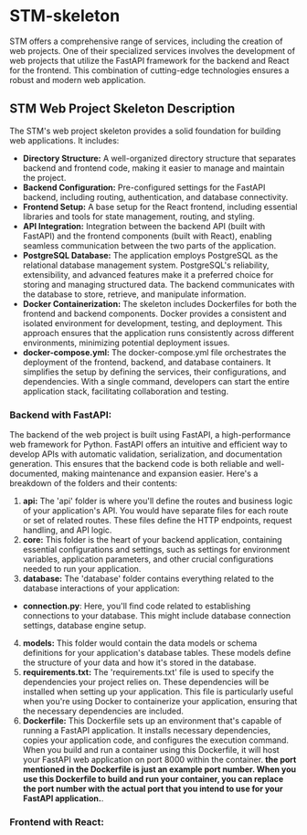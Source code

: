 # STM-skeleton
STM offers a comprehensive range of services, including the creation of web projects. One of their specialized services involves the development of web projects that utilize the FastAPI framework for the backend and React for the frontend. This combination of cutting-edge technologies ensures a robust and modern web application.

## STM Web Project Skeleton Description
The STM's web project skeleton provides a solid foundation for building web applications. It includes:
* **Directory Structure:** A well-organized directory structure that separates backend and frontend code, making it easier to manage and maintain the project.
* **Backend Configuration:** Pre-configured settings for the FastAPI backend, including routing, authentication, and database connectivity.
* **Frontend Setup:** A base setup for the React frontend, including essential libraries and tools for state management, routing, and styling.
* **API Integration:** Integration between the backend API (built with FastAPI) and the frontend components (built with React), enabling seamless communication between the two parts of the application.
* **PostgreSQL Database:** The application employs PostgreSQL as the relational database management system. PostgreSQL's reliability, extensibility, and advanced features make it a preferred choice for storing and managing structured data. The backend communicates with the database to store, retrieve, and manipulate information.
* **Docker Containerization:** The skeleton includes Dockerfiles for both the frontend and backend components. Docker provides a consistent and isolated environment for development, testing, and deployment. This approach ensures that the application runs consistently across different environments, minimizing potential deployment issues.
* **docker-compose.yml:** The docker-compose.yml file orchestrates the deployment of the frontend, backend, and database containers. It simplifies the setup by defining the services, their configurations, and dependencies. With a single command, developers can start the entire application stack, facilitating collaboration and testing.

### Backend with FastAPI:
The backend of the web project is built using FastAPI, a high-performance web framework for Python. FastAPI offers an intuitive and efficient way to develop APIs with automatic validation, serialization, and documentation generation. This ensures that the backend code is both reliable and well-documented, making maintenance and expansion easier. Here's a breakdown of the folders and their contents:

1. **api:** The 'api' folder is where you'll define the routes and business logic of your application's API. You would have separate files for each route or set of related routes. These files define the HTTP endpoints, request handling, and API logic.
2. **core:** This folder is the heart of your backend application, containing essential configurations and settings, such as settings for environment variables, application parameters, and other crucial configurations needed to run your application.
3. **database:** The 'database' folder contains everything related to the database interactions of your application:
* **connection.py**: Here, you'll find code related to establishing connections to your database. This might include database connection settings, database engine setup.
4. **models:** This folder would contain the data models or schema definitions for your application's database tables. These models define the structure of your data and how it's stored in the database.
5. **requirements.txt:** The 'requirements.txt' file is used to specify the dependencies your project relies on. These dependencies will be installed when setting up your application. This file is particularly useful when you're using Docker to containerize your application, ensuring that the necessary dependencies are included.
6. **Dockerfile:** This Dockerfile sets up an environment that's capable of running a FastAPI application. It installs necessary dependencies, copies your application code, and configures the execution command. When you build and run a container using this Dockerfile, it will host your FastAPI web application on port 8000 within the container. **the port mentioned in the Dockerfile is just an example port number. When you use this Dockerfile to build and run your container, you can replace the port number with the actual port that you intend to use for your FastAPI application.**.

### Frontend with React:

